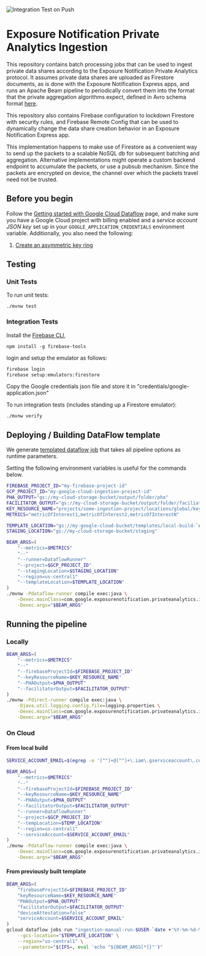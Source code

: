 ![Integration Test on Push](https://github.com/google/exposure-notifications-private-analytics-ingestion/workflows/Integration%20Test%20on%20Push/badge.svg?branch=main)

# Exposure Notification Private Analytics Ingestion

This repository contains batch processing jobs that can be used to ingest
private data shares according to the Exposure Notification Private Analytics
protocol. It assumes private data shares are uploaded as Firestore documents,
as is done with the Exposure Notification Express apps, and runs an Apache
Beam pipeline to periodically convert them into the format that the private
aggregation algorithms expect, defined in Avro schema format
[here](https://github.com/abetterinternet/prio-server/tree/master/avro-schema).

This repository also contains Firebase configuration to lockdown Firestore
with security rules, and Firebase Remote Config that can be used to
dynamically change the data share creation behavior in an Exposure
Notification Express app.

This implementation happens to make use of Firestore as a convenient way to
send up the packets to a scalable NoSQL db for subsequent batching and aggregation.
Alternative implementations might operate a custom backend endpoint to accumulate
the packets, or use a pubsub mechanism. Since the packets are encrypted on device,
the channel over which the packets travel need not be trusted.

## Before you begin

Follow the
[Getting started with Google Cloud Dataflow](https://github.com/GoogleCloudPlatform/java-docs-samples/blob/master/dataflow/README.md)
page, and make sure you have a Google Cloud project with billing enabled
and a *service account JSON key* set up in your `GOOGLE_APPLICATION_CREDENTIALS` environment variable.
Additionally, you also need the following:

1. [Create an asymmetric key ring](https://cloud.google.com/kms/docs/creating-asymmetric-keys)

<!-- TODO: set the roles needed for the service account -->

## Testing

### Unit Tests

To run unit tests:

```shell script
./mvnw test
```

### Integration Tests

Install the [Firebase CLI](https://firebase.google.com/docs/cli),

```shell script
npm install -g firebase-tools
```

login and setup the emulator as follows:

```sh
firebase login
firebase setup:emulators:firestore
```

Copy the Google credentials json file and store it in "credentials/google-application.json"

To run integration tests (includes standing up a Firestore emulator):

```shell script
./mvnw verify
```

## Deploying / Building DataFlow template

We generate [templated dataflow job](https://cloud.google.com/dataflow/docs/guides/templates/overview#templated-dataflow-jobs)
that takes all pipeline options as runtime parameters.

Setting the following environment variables is useful for the commands below.

```sh
FIREBASE_PROJECT_ID="my-firebase-project-id"
GCP_PROJECT_ID="my-google-cloud-ingestion-project-id"
PHA_OUTPUT="gs://my-cloud-storage-bucket/output/folder/pha"
FACILITATOR_OUTPUT="gs://my-cloud-storage-bucket/output/folder/faciliator"
KEY_RESOURCE_NAME="projects/some-ingestion-project/locations/global/keyRings/some-signature-key-ring/cryptoKeys/some-signature-key/cryptoKeyVersions/1"
METRICS="metricOfInterest1,metricOfInterest2,metricOfInterestN"
```

```sh
TEMPLATE_LOCATION="gs://my-google-cloud-bucket/templates/local-build-`date +'%Y-%m-%d-%H-%M'`"
STAGING_LOCATION="gs://my-cloud-storage-bucket/staging"

BEAM_ARGS=(
    "--metrics=$METRICS"
    "--"
    "--runner=DataflowRunner"
    "--project=$GCP_PROJECT_ID"
    "--stagingLocation=$STAGING_LOCATION"
    "--region=us-central1"
    "--templateLocation=$TEMPLATE_LOCATION"
)
./mvnw -Pdataflow-runner compile exec:java \
    -Dexec.mainClass=com.google.exposurenotification.privateanalytics.ingestion.IngestionPipeline \
    -Dexec.args="$BEAM_ARGS"
```

## Running the pipeline

### Locally

```sh
BEAM_ARGS=(
    "--metrics=$METRICS"
    "--"
    "--firebaseProjectId=$FIREBASE_PROJECT_ID"
    "--keyResourceName=$KEY_RESOURCE_NAME"
    "--PHAOutput=$PHA_OUTPUT"
    "--facilitatorOutput=$FACILITATOR_OUTPUT"
)
./mvnw -Pdirect-runner compile exec:java \
    -Djava.util.logging.config.file=logging.properties \
    -Dexec.mainClass=com.google.exposurenotification.privateanalytics.ingestion.IngestionPipeline \
    -Dexec.args="$BEAM_ARGS"
```

### On Cloud

#### From local build

```sh
SERVICE_ACCOUNT_EMAIL=$(egrep -o '[^"]+@[^"]+\.iam\.gserviceaccount\.com' $GOOGLE_APPLICATION_CREDENTIALS)

BEAM_ARGS=(
    "--metrics=$METRICS"
    "--"
    "--firebaseProjectId=$FIREBASE_PROJECT_ID"
    "--keyResourceName=$KEY_RESOURCE_NAME"
    "--PHAOutput=$PHA_OUTPUT"
    "--facilitatorOutput=$FACILITATOR_OUTPUT"
    "--runner=DataflowRunner"
    "--project=$GCP_PROJECT_ID"
    "--tempLocation=$TEMP_LOCATION"
    "--region=us-central1"
    "--serviceAccount=$SERVICE_ACCOUNT_EMAIL"
)
./mvnw -Pdataflow-runner compile exec:java \
    -Dexec.mainClass=com.google.exposurenotification.privateanalytics.ingestion.IngestionPipeline \
    -Dexec.args="$BEAM_ARGS"
```

#### From previously built template

```sh
BEAM_ARGS=(
    "firebaseProjectId=$FIREBASE_PROJECT_ID"
    "keyResourceName=$KEY_RESOURCE_NAME"
    "PHAOutput=$PHA_OUTPUT"
    "facilitatorOutput=$FACILITATOR_OUTPUT"
    "deviceAttestation=false"
    "serviceAccount=$SERVICE_ACCOUNT_EMAIL"
)
gcloud dataflow jobs run "ingestion-manual-run-$USER-`date +'%Y-%m-%d-%H-%M'`" \
    --gcs-location="$TEMPLATE_LOCATION" \
    --region="us-central1" \
    --parameters="$(IFS=, eval 'echo "${BEAM_ARGS[*]}"')"
```
